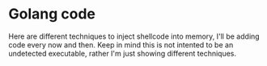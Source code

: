 # Golang code

Here are different techniques to inject shellcode into memory, I'll be adding code every now and then. Keep in mind this is not intented to be an undetected executable, rather I'm just showing different techniques.
